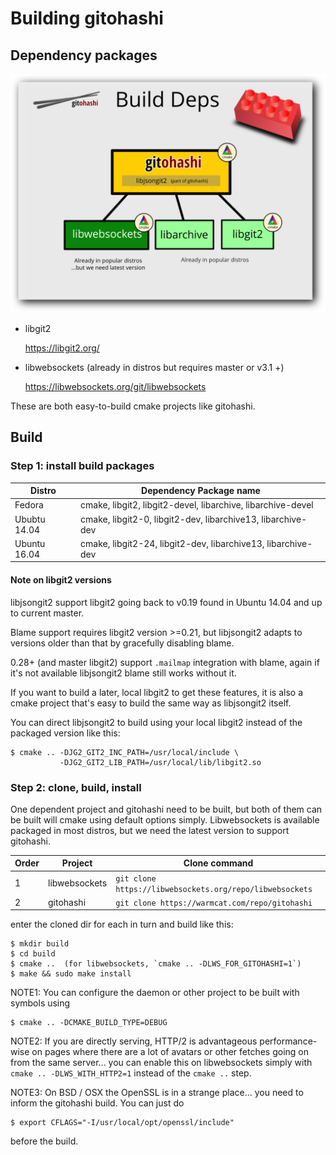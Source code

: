 # Building gitohashi

## Dependency packages

![gitohashi build deps](./doc-assets/deps-goh.svg)

 - libgit2
 
   https://libgit2.org/

 - libwebsockets (already in distros but requires master or v3.1 +)
 
   https://libwebsockets.org/git/libwebsockets
 
These are both easy-to-build cmake projects like gitohashi.

## Build

### Step 1: install build packages

Distro|Dependency Package name
---|---
Fedora | cmake, libgit2, libgit2-devel, libarchive, libarchive-devel
Ububtu 14.04 | cmake, libgit2-0, libgit2-dev, libarchive13, libarchive-dev
Ubuntu 16.04 | cmake, libgit2-24, libgit2-dev, libarchive13, libarchive-dev

#### Note on libgit2 versions

libjsongit2 support libgit2 going back to v0.19 found in Ubuntu 14.04 and up
to current master.

Blame support requires libgit2 version >=0.21, but libjsongit2 adapts to
versions older than that by gracefully disabling blame.

0.28+ (and master libgit2) support `.mailmap` integration with blame, again if
it's not available libjsongit2 blame still works without it.

If you want to build a later, local libgit2 to get these features, it is also a
cmake project that's easy to build the same way as libjsongit2 itself.

You can direct libjsongit2 to build using your local libgit2 instead of the
packaged version like this:

```
$ cmake .. -DJG2_GIT2_INC_PATH=/usr/local/include \
           -DJG2_GIT2_LIB_PATH=/usr/local/lib/libgit2.so
```

### Step 2: clone, build, install

One dependent project and gitohashi need to be built, but both of them can be
built will cmake using default options simply.  Libwebsockets is available
packaged in most distros, but we need the latest version to support gitohashi.

Order|Project|Clone command
---|---|---
1|libwebsockets| `git clone https://libwebsockets.org/repo/libwebsockets`
2|gitohashi| `git clone https://warmcat.com/repo/gitohashi`

enter the cloned dir for each in turn and build like this:

```
$ mkdir build
$ cd build
$ cmake ..  (for libwebsockets, `cmake .. -DLWS_FOR_GITOHASHI=1`)
$ make && sudo make install
```

NOTE1: You can configure the daemon or other project to be built with symbols using
```
$ cmake .. -DCMAKE_BUILD_TYPE=DEBUG
```

NOTE2: If you are directly serving, HTTP/2 is advantageous performance-wise on
pages where there are a lot of avatars or other fetches going on from the same
server... you can enable this on libwebsockets simply with
`cmake .. -DLWS_WITH_HTTP2=1` instead of the `cmake ..` step.

NOTE3: On BSD / OSX the OpenSSL is in a strange place... you need to inform
the gitohashi build.  You can just do

```
$ export CFLAGS="-I/usr/local/opt/openssl/include" 
```

before the build.
